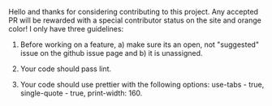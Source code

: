 Hello and thanks for considering contributing to this project.  Any accepted PR will be rewarded with a special contributor status on the site and orange color!  I only have three guidelines:

1. Before working on a feature, a) make sure its an open, not "suggested" issue on the github issue page and b) it is unassigned.

2. Your code should pass lint.

3. Your code should use prettier with the following options: use-tabs - true, single-quote - true, print-width: 160.
